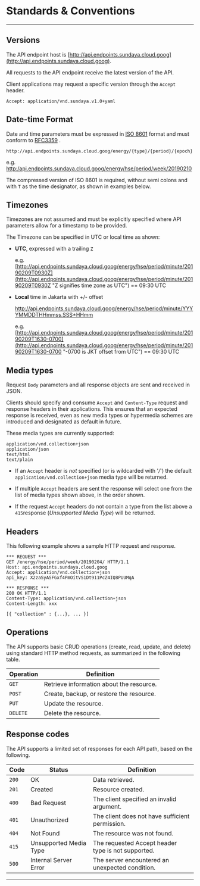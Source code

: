 # Standards & Conventions
---

## Versions
The API endpoint host is [http://api.endpoints.sundaya.cloud.goog](http://api.endpoints.sundaya.cloud.goog). 

All requests to the API endpoint receive the latest version of the API.     

Client applications may request a specific version through the `Accept` header.

    Accept: application/vnd.sundaya.v1.0+yaml

## Date-time Format
Date and time parameters must be expressed in [ISO 8601](https://en.wikipedia.org/wiki/ISO_8601) format and must conform to [RFC3359](https://tools.ietf.org/html/rfc3339) .

    http://api.endpoints.sundaya.cloud.goog/energy/{type}/{period}/{epoch}

e.g. [http:/api.endpoints.sundaya.cloud.goog/energy/hse/period/week/20190210](http:/api.endpoints.sundaya.cloud.goog/energy/hse/period/week/20190210)

The compressed version of ISO 8601 is required, without semi colons and with `T` as the time designator, as shown in examples below.

## Timezones
Timezones are not assumed and must be explicitly specified where API parameters allow for a timestamp to be provided. 

The Timezone can be specified in UTC or local time as shown:

- __UTC__, expressed with a trailing `Z` 

    e.g. [http://api.endpoints.sundaya.cloud.goog/energy/hse/period/minute/20190209T0930Z](http://api.endpoints.sundaya.cloud.goog/energy/hse/period/minute/20190209T0930Z "Z signifies time zone as UTC") == 09:30 UTC

- __Local__ time in Jakarta with +/- offset 

    http://api.endpoints.sundaya.cloud.goog/energy/hse/period/minute/YYYYMMDDTHHmmss.SSS±HHmm

    e.g. [http://api.endpoints.sundaya.cloud.goog/energy/hse/period/minute/20190209T1630-0700](http://api.endpoints.sundaya.cloud.goog/energy/hse/period/minute/20190209T1630-0700 "-0700 is JKT offset from  UTC") == 09:30 UTC

## Media types
Request `Body` parameters and all response objects are sent and received in JSON. 

Clients should specify and consume `Accept` and `Content-Type` request and response headers in their applications. This ensures that an expected response is received, even as new media types or hypermedia schemes are introduced and designated as default in future.

These media types are currently supported:

    application/vnd.collection+json
    application/json 
    text/html
    text/plain

- If an `Accept` header is *not* specified (or is wildcarded with '*/*') the default `application/vnd.collection+json` media type will be returned. 

- If multiple `Accept` headers are sent the response will select one from the list of media types shown above, in the order shown.

- If the request `Accept` headers do not contain a type from the list above a `415`response (*Unsupported Media Type*) will be returned.


## Headers
This following example shows a sample HTTP request and response.
```
*** REQUEST ***	
GET /energy/hse/period/week/20190204/ HTTP/1.1	
Host: api.endpoints.sundaya.cloud.goog
Accept: application/vnd.collection+json	
api_key: X2zaSyASFGxf4PmOitVS1Dt911PcZ4IQ8PUUMqA
    
*** RESPONSE ***	
200 OK HTTP/1.1	
Content-Type: application/vnd.collection+json	
Content-Length: xxx	
    
[{ "collection" : {...}, ... }]
```
 

## Operations
The API supports basic CRUD operations (create, read, update, and delete) using standard HTTP method requests, as summarized in the following table.

Operation | Definition
--- | --- 
`GET` | Retrieve information about the resource.
`POST` | Create, backup, or restore the resource.
`PUT` | Update the resource.
`DELETE` | Delete the resource. 

## Response codes
The API supports a limited set of responses for each API path, based on the following.

Code | Status | Definition
--- | --- | ---
`200` | OK | Data retrieved. 
`201` | Created | Resource created.
`400` | Bad Request | The client specified an invalid argument. 
`401` | Unauthorized | The client does not have sufficient permission. 
`404` | Not Found | The resource was not found.
`415` | Unsupported Media Type | The requested Accept header type is not supported.
`500` | Internal Server Error | The server encountered an unexpected condition.

---